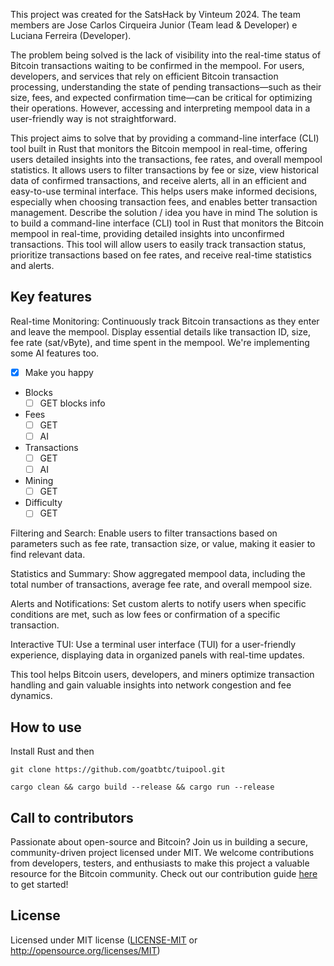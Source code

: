 This project was created for the SatsHack by Vinteum 2024. The team members are Jose Carlos Cirqueira Junior (Team lead & Developer) e Luciana Ferreira (Developer).

The problem being solved is the lack of visibility into the real-time status of Bitcoin transactions waiting to be confirmed in the mempool. For users, developers, and services that rely on efficient Bitcoin transaction processing, understanding the state of pending transactions—such as their size, fees, and expected confirmation time—can be critical for optimizing their operations. However, accessing and interpreting mempool data in a user-friendly way is not straightforward.

This project aims to solve that by providing a command-line interface 
(CLI) tool built in Rust that monitors the Bitcoin mempool in real-time, offering users detailed insights into the transactions, fee rates, and overall mempool statistics. It allows users to filter transactions by fee or size, view historical data of confirmed transactions, and receive alerts, all in an efficient and easy-to-use terminal interface. This helps users make informed decisions, especially when choosing transaction fees, and enables better transaction management.
Describe the solution / idea you have in mind
The solution is to build a command-line interface 
(CLI) tool in Rust that monitors the Bitcoin mempool in real-time, providing detailed insights into unconfirmed transactions. This tool will allow users to easily track transaction status, prioritize transactions based on fee rates, and receive real-time statistics and alerts.

## Key features

Real-time Monitoring: Continuously track Bitcoin transactions as they enter and leave the mempool. Display essential details like transaction ID, size, fee rate (sat/vByte), and time spent in the mempool.
We're implementing some AI features too.

- [x] Make you happy
- Blocks
  - [ ] GET blocks info
- Fees
  - [ ] GET 
  - [ ] AI
- Transactions
  - [ ] GET 
  - [ ] AI
- Mining
  - [ ] GET 
- Difficulty
  - [ ] GET 

Filtering and Search: Enable users to filter transactions based on parameters such as fee rate, transaction size, or value, making it easier to find relevant data.

Statistics and Summary: Show aggregated mempool data, including the total number of transactions, average fee rate, and overall mempool size.

Alerts and Notifications: Set custom alerts to notify users when specific conditions are met, such as low fees or confirmation of a specific transaction.

Interactive TUI: Use a terminal user interface (TUI) for a user-friendly experience, displaying data in organized panels with real-time updates.

This tool helps Bitcoin users, developers, and miners optimize transaction handling and gain valuable insights into network congestion and fee dynamics.

## How to use ## 

Install Rust
and then

```
git clone https://github.com/goatbtc/tuipool.git

cargo clean && cargo build --release && cargo run --release

```

## Call to contributors

Passionate about open-source and Bitcoin? Join us in building a secure, community-driven project licensed under MIT. We welcome contributions from developers, testers, and enthusiasts to make this project a valuable resource for the Bitcoin community. Check out our contribution guide [here](CONTRIBUTING.md) to get started!

## License

Licensed under MIT license ([LICENSE-MIT](LICENSE-MIT) or <http://opensource.org/licenses/MIT>)
